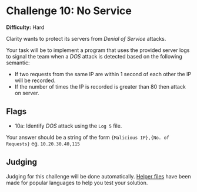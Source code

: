 # Challenge 10: No Service
**Difficulty:** Hard

Clarity wants to protect its servers from _Denial of Service_ attacks.

Your task will be to implement a program that uses the provided server logs to signal the team when a _DOS_ attack is detected based on the following semantic:
- If two requests from the same IP are within 1 second of each other the IP will be recorded.
- If the number of times the IP is recorded is greater than 80 then attack on server.

## Flags
- 10a: Identify _DOS_ attack using the `Log 5` file.

Your answer should be a string of the form `{Malicious IP},{No. of Requests}` eg. `10.20.30.40,115`

## Judging
Judging for this challenge will be done automatically. [Helper files](https://github.com/acmillinoistech/clarityctf2017/tree/master/helpers) have been made for popular languages to help you test your solution.
